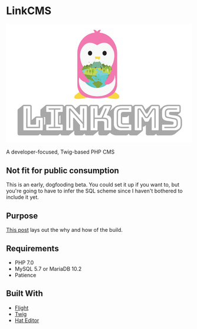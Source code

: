 # LinkCMS
![LinKCMS](Public/images/core/logo_large.jpg)  

A developer-focused, Twig-based PHP CMS

## Not fit for public consumption

This is an early, dogfooding beta. You could set it up if you want to, but you're going to have to infer the SQL scheme since I haven't bothered to include it yet.

## Purpose

[This post](https://kaitlynconcilio.com/building-my-own-cms-linkcms) lays out the why and how of the build.

## Requirements

- PHP 7.0
- MySQL 5.7 or MariaDB 10.2
- Patience

## Built With

- [Flight](https://flightphp.com)
- [Twig](https://twig.symfony.com)
- [Hat Editor](https://github.com/AdmiralLink/hat-editor)